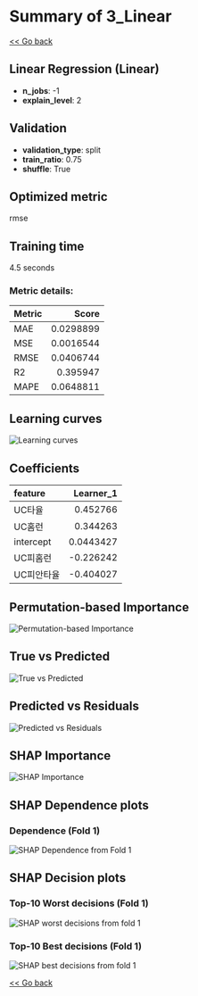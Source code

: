 # Summary of 3_Linear

[<< Go back](../README.md)


## Linear Regression (Linear)
- **n_jobs**: -1
- **explain_level**: 2

## Validation
 - **validation_type**: split
 - **train_ratio**: 0.75
 - **shuffle**: True

## Optimized metric
rmse

## Training time

4.5 seconds

### Metric details:
| Metric   |     Score |
|:---------|----------:|
| MAE      | 0.0298899 |
| MSE      | 0.0016544 |
| RMSE     | 0.0406744 |
| R2       | 0.395947  |
| MAPE     | 0.0648811 |



## Learning curves
![Learning curves](learning_curves.png)

## Coefficients
| feature    |   Learner_1 |
|:-----------|------------:|
| UC타율     |   0.452766  |
| UC홈런     |   0.344263  |
| intercept  |   0.0443427 |
| UC피홈런   |  -0.226242  |
| UC피안타율 |  -0.404027  |


## Permutation-based Importance
![Permutation-based Importance](permutation_importance.png)
## True vs Predicted

![True vs Predicted](true_vs_predicted.png)


## Predicted vs Residuals

![Predicted vs Residuals](predicted_vs_residuals.png)



## SHAP Importance
![SHAP Importance](shap_importance.png)

## SHAP Dependence plots

### Dependence (Fold 1)
![SHAP Dependence from Fold 1](learner_fold_0_shap_dependence.png)

## SHAP Decision plots

### Top-10 Worst decisions (Fold 1)
![SHAP worst decisions from fold 1](learner_fold_0_shap_worst_decisions.png)
### Top-10 Best decisions (Fold 1)
![SHAP best decisions from fold 1](learner_fold_0_shap_best_decisions.png)

[<< Go back](../README.md)
